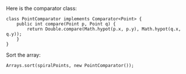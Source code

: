 Here is the comparator class:

    class PointComparator implements Comparator<Point> {
        public int compare(Point p, Point q) {
            return Double.compare(Math.hypot(p.x, p.y), Math.hypot(q.x, q.y));
        }
    }
    
Sort the array:

    Arrays.sort(spiralPoints, new PointComparator());
